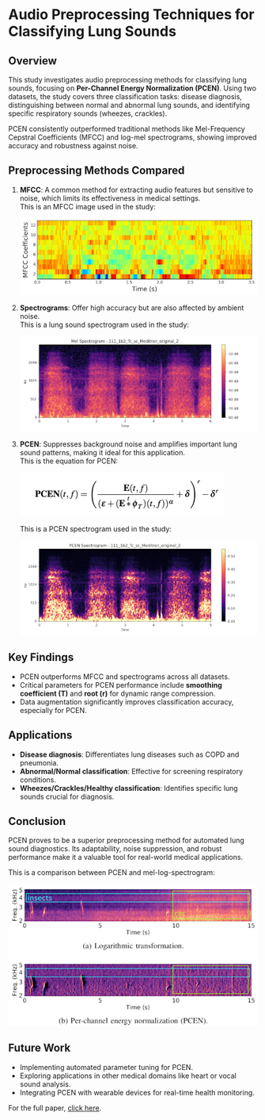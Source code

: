 # Audio Preprocessing Techniques for Classifying Lung Sounds

## Overview  
This study investigates audio preprocessing methods for classifying lung sounds, focusing on **Per-Channel Energy Normalization (PCEN)**. Using two datasets, the study covers three classification tasks: disease diagnosis, distinguishing between normal and abnormal lung sounds, and identifying specific respiratory sounds (wheezes, crackles).

PCEN consistently outperformed traditional methods like Mel-Frequency Cepstral Coefficients (MFCC) and log-mel spectrograms, showing improved accuracy and robustness against noise.

## Preprocessing Methods Compared  
1. **MFCC**: A common method for extracting audio features but sensitive to noise, which limits its effectiveness in medical settings.  
   This is an MFCC image used in the study:

   ![MFCC Sound Image](images/MFCC_Coefficients.png)

2. **Spectrograms**: Offer high accuracy but are also affected by ambient noise.  
   This is a lung sound spectrogram used in the study:

   ![Lung Sound Spectrogram](images/Mel_Spectrogram.png)

3. **PCEN**: Suppresses background noise and amplifies important lung sound patterns, making it ideal for this application.  
   This is the equation for PCEN:

   ![PCEN Equation](images/PCEN_Equation.png)

   This is a PCEN spectrogram used in the study:

   ![PCEN Sound Spectrogram](images/PCEN_Spectrogram.png)

## Key Findings  
- PCEN outperforms MFCC and spectrograms across all datasets.  
- Critical parameters for PCEN performance include **smoothing coefficient (T)** and **root (r)** for dynamic range compression.  
- Data augmentation significantly improves classification accuracy, especially for PCEN.

## Applications  
- **Disease diagnosis**: Differentiates lung diseases such as COPD and pneumonia.  
- **Abnormal/Normal classification**: Effective for screening respiratory conditions.  
- **Wheezes/Crackles/Healthy classification**: Identifies specific lung sounds crucial for diagnosis.

## Conclusion  
PCEN proves to be a superior preprocessing method for automated lung sound diagnostics. Its adaptability, noise suppression, and robust performance make it a valuable tool for real-world medical applications.

This is a comparison between PCEN and mel-log-spectrogram:

![PCEN Sound Spectrogram](images/Spec_PCEN_Comparison.png)

## Future Work  
- Implementing automated parameter tuning for PCEN.  
- Exploring applications in other medical domains like heart or vocal sound analysis.  
- Integrating PCEN with wearable devices for real-time health monitoring.

For the full paper, [click here](./LungSoundsPaper.pdf).
